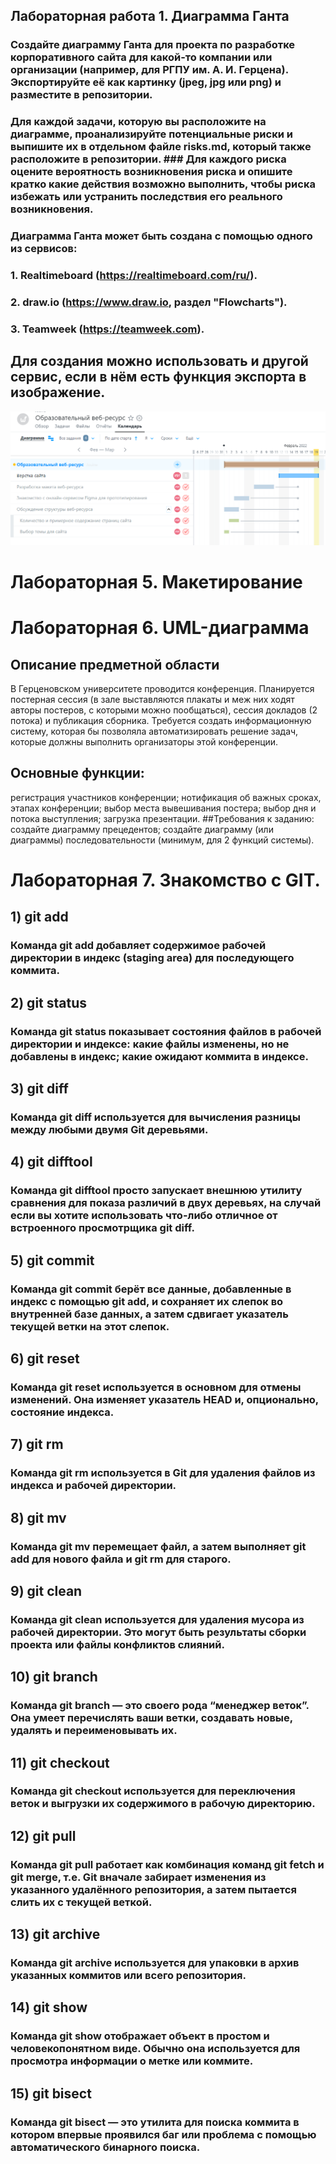 ## Лабораторная работа 1. Диаграмма Ганта

### Создайте диаграмму Ганта для проекта по разработке корпоративного сайта для какой-то компании или организации (например, для РГПУ им. А. И. Герцена). Экспортируйте её как картинку (jpeg, jpg или png) и разместите в репозитории. 

### Для каждой задачи, которую вы расположите на диаграмме, проанализируйте потенциальные риски и выпишите их в отдельном файле risks.md, который также расположите в репозитории. ### Для каждого риска оцените вероятность возникновения риска и опишите кратко какие действия возможно выполнить, чтобы риска избежать или устранить последствия его реального возникновения.

### Диаграмма Ганта может быть создана с помощью одного из сервисов: 
### 1. Realtimeboard (https://realtimeboard.com/ru/).
### 2. draw.io (https://www.draw.io, раздел "Flowcharts").
### 3. Teamweek (https://teamweek.com).

## Для создания можно использовать и другой сервис, если в нём есть функция экспорта в изображение.

![Лабораторная работа 1  Диаграмма Ганта](https://github.com/RainyBaam/UPP/blob/main/download.png)

# Лабораторная 5. Макетирование

# Лабораторная 6. UML-диаграмма
## Описание предметной области
В Герценовском университете проводится конференция. Планируется постерная сессия (в зале выставляются плакаты и меж них ходят авторы постеров, с которыми можно пообщаться), сессия докладов (2 потока) и публикация сборника.
Требуется создать информационную систему, которая бы позволяла автоматизировать решение задач, которые должны выполнить организаторы этой конференции. 
## Основные функции:
регистрация участников конференции;
нотификация об важных сроках, этапах конференции;
выбор места вывешивания постера;
выбор дня и потока выступления;
загрузка презентации.
##Требования к заданию:
создайте диаграмму прецедентов;
создайте диаграмму (или диаграммы) последовательности (минимум, для 2 функций системы).


# Лабораторная 7. Знакомство с GIT.
## 1) git add
### Команда git add добавляет содержимое рабочей директории в индекс (staging area) для последующего коммита.
## 2) git status
### Команда git status показывает состояния файлов в рабочей директории и индексе: какие файлы изменены, но не добавлены в индекс; какие ожидают коммита в индексе.
## 3) git diff
### Команда git diff используется для вычисления разницы между любыми двумя Git деревьями.
## 4) git difftool
### Команда git difftool просто запускает внешнюю утилиту сравнения для показа различий в двух деревьях, на случай если вы хотите использовать что-либо отличное от встроенного просмотрщика git diff.
## 5) git commit
### Команда git commit берёт все данные, добавленные в индекс с помощью git add, и сохраняет их слепок во внутренней базе данных, а затем сдвигает указатель текущей ветки на этот слепок.
## 6) git reset
### Команда git reset используется в основном для отмены изменений. Она изменяет указатель HEAD и, опционально, состояние индекса.
## 7) git rm
### Команда git rm используется в Git для удаления файлов из индекса и рабочей директории.
## 8) git mv
### Команда git mv перемещает файл, а затем выполняет git add для нового файла и git rm для старого.
## 9) git clean
### Команда git clean используется для удаления мусора из рабочей директории. Это могут быть результаты сборки проекта или файлы конфликтов слияний.
## 10) git branch
### Команда git branch — это своего рода “менеджер веток”. Она умеет перечислять ваши ветки, создавать новые, удалять и переименовывать их.
## 11) git checkout
### Команда git checkout используется для переключения веток и выгрузки их содержимого в рабочую директорию.
## 12) git pull
### Команда git pull работает как комбинация команд git fetch и git merge, т.е. Git вначале забирает изменения из указанного удалённого репозитория, а затем пытается слить их с текущей веткой.
## 13) git archive
### Команда git archive используется для упаковки в архив указанных коммитов или всего репозитория.
## 14) git show
### Команда git show отображает объект в простом и человекопонятном виде. Обычно она используется для просмотра информации о метке или коммите.
## 15) git bisect
### Команда git bisect — это утилита для поиска коммита в котором впервые проявился баг или проблема с помощью автоматического бинарного поиска.

